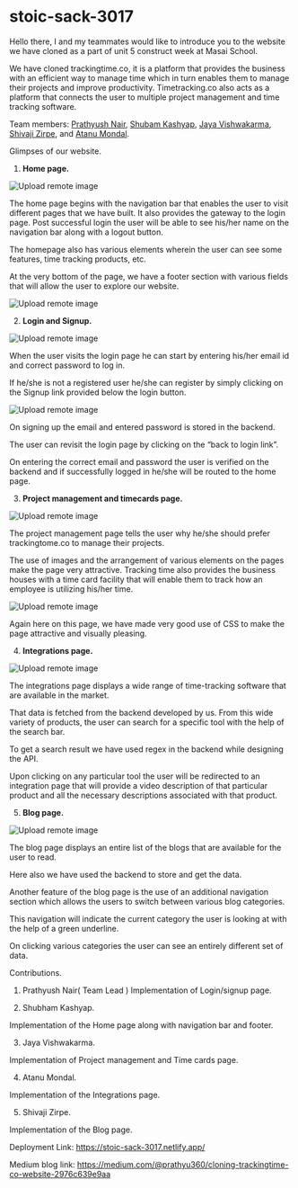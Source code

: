 # stoic-sack-3017
Hello there, I and my teammates would like to introduce you to the website we have cloned as a part of unit 5 construct week at Masai School.  

We have cloned trackingtime.co, it is a platform that provides the business with an efficient way to manage time which in turn enables them to manage their projects and improve productivity. Timetracking.co also acts as a platform that connects the user to multiple project management and time tracking software.

Team members: <a href="https://github.com/PrathyushNair">Prathyush Nair</a>, <a href="https://github.com/skashyap061998">Shubam Kashyap</a>, <a href="https://github.com/Jaya8277">Jaya Vishwakarma</a>, <a href="https://github.com/CodEsHiVaz">Shivaji Zirpe</a>, and <a href="https://github.com/atanugit5">Atanu Mondal</a>.

Glimpses of our website.

1)	<b>Home page.</b>

![Upload remote image](https://miro.medium.com/max/1400/1*IQqgctCIQT4onpVVLvrHEA.png)

The home page begins with the navigation bar that enables the user to visit different pages that we have built. It also provides the gateway to the login page.  Post successful login the user will be able to see his/her name on the navigation bar along with a logout button.

The homepage also has various elements wherein the user can see some features, time tracking products, etc.

At the very bottom of the page, we have a footer section with various fields that will allow the user to explore our website.


![Upload remote image](https://miro.medium.com/max/1400/1*oZNzWjzyQy4X-XKLcMYguw.png)

2)	<b>Login and Signup.</b>

![Upload remote image](https://miro.medium.com/max/1400/1*5iOI3dIEXe1fkCyNnSoZCw.png)



When the user visits the login page he can start by entering his/her email id and correct password to log in. 

If he/she is not a registered user he/she can register by simply clicking on the Signup link provided below the login button. 

![Upload remote image](https://miro.medium.com/max/1400/1*Y83RUBjvPULrbtlIJDr1mg.png)

On signing up the email and entered password is stored in the backend. 

The user can revisit the login page by clicking on the “back to login link”.  

On entering the correct email and password the user is verified on the backend and if successfully logged in he/she will be routed to the home page.

3)	<b>Project management and timecards page.</b>

![Upload remote image](https://miro.medium.com/max/1400/1*yQUFW18rjtXUnwaQ3ymhlQ.png)

The project management page tells the user why he/she should prefer trackingtome.co to manage their projects. 

The use of images and the arrangement of various elements on the pages make the page very attractive.
Tracking time also provides the business houses with a time card facility that will enable them to track how an employee is utilizing his/her time.  

![Upload remote image](https://miro.medium.com/max/1400/1*ojKgtGIUwPdYJbH4Q4KoTQ.png)

Again here on this page, we have made very good use of CSS to make the page attractive and visually pleasing.

4)	<b>Integrations page.</b>

![Upload remote image](https://miro.medium.com/max/1400/1*4cC117hF0qctqi9B0m_4Cg.png)

The integrations page displays a wide range of time-tracking software that are available in the market. 

That data is fetched from the backend developed by us. From this wide variety of products, the user can search for a specific tool with the help of the search bar. 

To get a search result we have used regex in the backend while designing the API. 

Upon clicking on any particular tool the user will be redirected to an integration page that will provide a video description of that particular product and all the necessary descriptions associated with that product.

5)	<b>Blog page.</b>

![Upload remote image](https://miro.medium.com/max/1400/1*HT2f-19meZAg4tfeZk9Q7Q.png)

The blog page displays an entire list of the blogs that are available for the user to read. 

Here also we have used the backend to store and get the data. 

Another feature of the blog page is the use of an additional navigation section which allows the users to switch between various blog categories. 

This navigation will indicate the current category the user is looking at with the help of a green underline. 

On clicking various categories the user can see an entirely different set of data. 

Contributions.

1. Prathyush Nair( Team Lead )
Implementation of Login/signup page.

2. Shubham Kashyap.

Implementation of the Home page along with navigation bar and footer.

3. Jaya Vishwakarma.

Implementation of Project management and Time cards page.

4. Atanu Mondal.

Implementation of the Integrations page.

5. Shivaji Zirpe.

Implementation of the Blog page.


Deployment Link: https://stoic-sack-3017.netlify.app/

Medium blog link: https://medium.com/@prathyu360/cloning-trackingtime-co-website-2976c639e9aa




